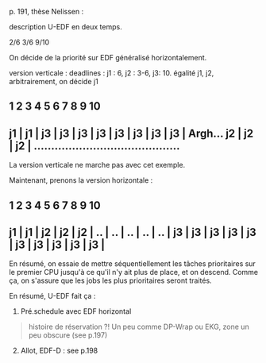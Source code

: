 p. 191, thèse Nelissen :

description U-EDF en deux temps.

2/6
3/6
9/10

On décide de la priorité sur EDF généralisé horizontalement.

version verticale :
deadlines : j1 : 6, j2 : 3-6, j3: 10. égalité j1, j2, arbitrairement, on décide j1

  1    2    3    4    5    6    7    8   9    10
------------------------------------------------------------
 j1 | j1 | j3 | j3 | j3 | j3 | j3 | j3 | j3 | j3 | Argh...
 j2 | j2 | j2 | ..........................................
 -----------------------------------------------------------

 La version verticale ne marche pas avec cet exemple.

 Maintenant, prenons la version horizontale :

  1    2    3    4    5    6    7    8   9    10
------------------------------------------------------------
 j1 | j1 | j2 | j2 | j2 | .. | .. | .. | .. | .. |
 j3 | j3 | j3 | j3 | j3 | j3 | j3 | j3 | j3 | j3 |
 -----------------------------------------------------------
 En résumé, on essaie de mettre séquentiellement les tâches prioritaires sur le premier CPU 
 jusqu'à ce qu'il n'y ait plus de place, et on descend. Comme ça, 
 on s'assure que les jobs les plus prioritaires seront traités.

En résumé, U-EDF fait ça :
1. Pré.schedule avec EDF horizontal
> histoire de réservation ?! Un peu comme DP-Wrap ou EKG, zone un peu obscure (see p.197)
2. Allot, EDF-D : see p.198